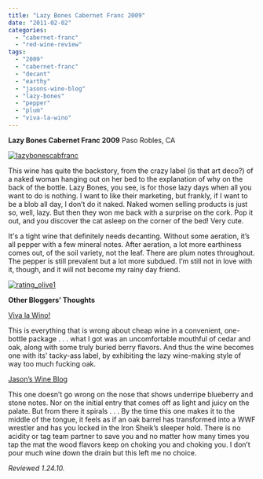 ```yaml
---
title: "Lazy Bones Cabernet Franc 2009"
date: "2011-02-02"
categories: 
  - "cabernet-franc"
  - "red-wine-review"
tags: 
  - "2009"
  - "cabernet-franc"
  - "decant"
  - "earthy"
  - "jasons-wine-blog"
  - "lazy-bones"
  - "pepper"
  - "plum"
  - "viva-la-wino"
---
```


**Lazy Bones Cabernet Franc 2009** Paso Robles, CA

[![](http://s3.amazonaws.com/thegourmez-wpmedia/2011/01/lazybonescabfranc.jpg "lazybonescabfranc")](http://s3.amazonaws.com/thegourmez-wpmedia/2011/01/lazybonescabfranc.jpg)

This wine has quite the backstory, from the crazy label (is that art deco?) of a naked woman hanging out on her bed to the explanation of why on the back of the bottle. Lazy Bones, you see, is for those lazy days when all you want to do is nothing. I want to like their marketing, but frankly, if I want to be a blob all day, I don’t do it naked. Naked women selling products is just so, well, lazy. But then they won me back with a surprise on the cork. Pop it out, and you discover the cat asleep on the corner of the bed! Very cute.

It's a tight wine that definitely needs decanting. Without some aeration, it’s all pepper with a few mineral notes. After aeration, a lot more earthiness comes out, of the soil variety, not the leaf. There are plum notes throughout. The pepper is still prevalent but a lot more subdued. I’m still not in love with it, though, and it will not become my rainy day friend.

[![](http://s3.amazonaws.com/thegourmez-wpmedia/2009/04/rating_olive1.gif "rating_olive1")](http://s3.amazonaws.com/thegourmez-wpmedia/2009/04/rating_olive1.gif)

**Other Bloggers’ Thoughts**

[Viva la Wino!](http://www.vivalawino.com/2010/12/lazy-bones-cabernet-franc-2009.html)

This is everything that is wrong about cheap wine in a convenient, one-bottle package . . . what I got was an uncomfortable mouthful of cedar and oak, along with some truly buried berry flavors. And thus the wine becomes one with its' tacky-ass label, by exhibiting the lazy wine-making style of way too much fucking oak.

[Jason’s Wine Blog](http://jasonswineblog.com/2010/12/09/2009-lazy-bones-cabernet-franc/)

This one doesn’t go wrong on the nose that shows underripe blueberry and stone notes. Nor on the initial entry that comes off as light and juicy on the palate. But from there it spirals . . . By the time this one makes it to the middle of the tongue, it feels as if an oak barrel has transformed into a WWF wrestler and has you locked in the Iron Sheik’s sleeper hold. There is no acidity or tag team partner to save you and no matter how many times you tap the mat the wood flavors keep on choking you and choking you. I don’t pour much wine down the drain but this left me no choice.

_Reviewed 1.24.10._

